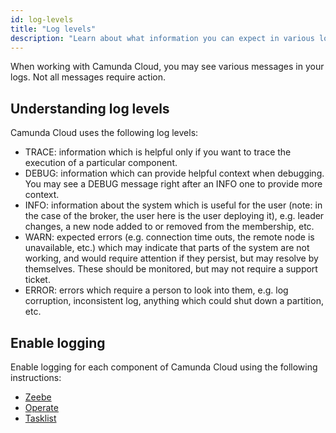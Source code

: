 ```yaml
---
id: log-levels
title: "Log levels"
description: "Learn about what information you can expect in various log levels and how to handle them"
---
```


When working with Camunda Cloud, you may see various messages in your logs. Not all messages require action.

## Understanding log levels

Camunda Cloud uses the following log levels:

* TRACE: information which is helpful only if you want to trace the execution of a particular component. 
* DEBUG: information which can provide helpful context when debugging. You may see a DEBUG message right after an INFO one to provide more context.
* INFO: information about the system which is useful for the user (note: in the case of the broker, the user here is the user deploying it), e.g. leader changes, a new node added to or removed from the membership, etc.
* WARN: expected errors (e.g. connection time outs, the remote node is unavailable, etc.) which may indicate that parts of the system are not working, and would require attention if they persist, but may resolve by themselves. These should be monitored, but may not require a support ticket.
* ERROR: errors which require a person to look into them, e.g. log corruption, inconsistent log, anything which could shut down a partition, etc.


## Enable logging

Enable logging for each component of Camunda Cloud using the following instructions:

* [Zeebe](../zeebe-deployment/configuration/logging.md)
* [Operate](../operate-deployment/configuration.md/#logging)
* [Tasklist](../tasklist-deployment/configuration.md/#logging)
